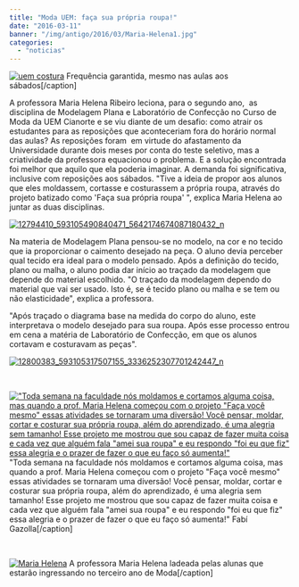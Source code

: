 ```yaml
---
title: "Moda UEM: faça sua própria roupa!"
date: "2016-03-11"
banner: "/img/antigo/2016/03/Maria-Helena1.jpg"
categories: 
  - "noticias"
---
```


[![uem costura](/img/antigo/2016/03/uem-costura.jpg)](/img/antigo/2016/03/uem-costura.jpg) Frequência garantida, mesmo nas aulas aos sábados\[/caption\]

A professora Maria Helena Ribeiro leciona, para o segundo ano,  as disciplina de Modelagem Plana e Laboratório de Confecção no Curso de Moda da UEM Cianorte e se viu diante de um desafio: como atrair os estudantes para as reposições que aconteceriam fora do horário normal das aulas? As reposições foram  em virtude do afastamento da Universidade durante dois meses por conta do teste seletivo, mas a criatividade da professora equacionou o problema. E a solução encontrada foi melhor que aquilo que ela poderia imaginar. A demanda foi significativa, inclusive com reposições aos sábados. "Tive a ideia de propor aos alunos que eles moldassem, cortasse e costurassem a própria roupa, através do projeto batizado como 'Faça sua própria roupa' ", explica Maria Helena ao juntar as duas disciplinas.

[![12794410_593105490840471_5642174674087180432_n](/img/antigo/2016/03/12794410_593105490840471_5642174674087180432_n.jpg)](/img/antigo/2016/03/12794410_593105490840471_5642174674087180432_n.jpg)

Na materia de Modelagem Plana pensou-se no modelo, na cor e no tecido que ia proporcionar o caimento desejado na peça. O aluno devia perceber qual tecido era ideal para o modelo pensado. Após a definição do tecido, plano ou malha, o aluno podia dar início ao traçado da modelagem que depende do material escolhido. "O traçado da modelagem dependo do material que vai ser usado. Isto é, se é tecido plano ou malha e se tem ou não elasticidade", explica a professora.

"Após traçado o diagrama base na medida do corpo do aluno, este interpretava o modelo desejado para sua roupa. Após esse processo entrou em cena a matéria de Laboratório de Confecção, em que os alunos cortavam e costuravam as peças".

[![12800383_593105317507155_3336252307701242447_n](/img/antigo/2016/03/12800383_593105317507155_3336252307701242447_n.jpg)](/img/antigo/2016/03/12800383_593105317507155_3336252307701242447_n.jpg)

 

[!["Toda semana na faculdade nós moldamos e cortamos alguma coisa, mas quando a prof. Maria Helena começou com o projeto "Faça você mesmo" essas atividades se tornaram uma diversão! Você pensar, moldar, cortar e costurar sua própria roupa, além do aprendizado, é uma alegria sem tamanho! Esse projeto me mostrou que sou capaz de fazer muita coisa e cada vez que alguém fala "amei sua roupa" e eu respondo "foi eu que fiz" essa alegria e o prazer de fazer o que eu faço só aumenta!"](/img/antigo/2016/03/fabi-261x300.jpg)](/img/antigo/2016/03/fabi.jpg) "Toda semana na faculdade nós moldamos e cortamos alguma coisa, mas quando a prof. Maria Helena começou com o projeto "Faça você mesmo" essas atividades se tornaram uma diversão! Você pensar, moldar, cortar e costurar sua própria roupa, além do aprendizado, é uma alegria sem tamanho! Esse projeto me mostrou que sou capaz de fazer muita coisa e cada vez que alguém fala "amei sua roupa" e eu respondo "foi eu que fiz" essa alegria e o prazer de fazer o que eu faço só aumenta!" Fabí Gazolla\[/caption\]

 

[![Maria Helena](/img/antigo/2016/03/Maria-Helena1.jpg)](/img/antigo/2016/03/Maria-Helena1.jpg) A professora Maria Helena ladeada pelas alunas que estarão ingressando no terceiro ano de Moda\[/caption\]
